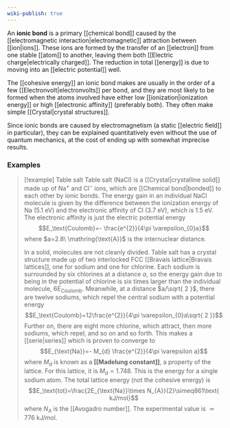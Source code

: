 ```yaml
---
wiki-publish: true
---
```

An **ionic bond** is a primary [[chemical bond]] caused by the [[electromagnetic interaction|electromagnetic]] attraction between [[ion|ions]]. These ions are formed by the transfer of an [[electron]] from one stable [[atom]] to another, leaving them both [[Electric charge|electrically charged]]. The reduction in total [[energy]] is due to moving into an [[electric potential]] well.

The [[cohesive energy]] an ionic bond makes are usually in the order of a few [[Electronvolt|electronvolts]] per bond, and they are most likely to be formed when the atoms involved have either low [[ionization|ionization energy]] or high [[electronic affinity]] (preferably both). They often make simple [[Crystal|crystal structures]].

Since ionic bonds are caused by electromagnetism (a static [[electric field]] in particular), they can be explained quantitatively even without the use of quantum mechanics, at the cost of ending up with somewhat imprecise results.
### Examples
> [!example] Table salt
> Table salt ($\text{NaCl}$) is a [[Crystal|crystalline solid]] made up of $\text{Na}^{+}$ and $\text{Cl}^{-}$ ions, which are [[Chemical bond|bonded]] to each other by ionic bonds. The energy gain in an individual $\text{NaCl}$ molecule is given by the difference between the ionization energy of $\text{Na}$ ($5.1\text{ eV}$) and the electronic affinity of $\text{Cl}$ ($3.7\text{ eV}$), which is $1.5\text{ eV}$. The electronic affinity is just  the electric potential energy
> $$E_\text{Coulomb}=- \frac{e^{2}}{4\pi \varepsilon_{0}a}$$
> where $a=2.8\ \mathring{\text{A}}$ is the internuclear distance.
> 
> In a solid, molecules are not cleanly divided. Table salt has a crystal structure made up of two interlocked FCC [[Bravais lattice|Bravais lattices]], one for sodium and one for chlorine. Each sodium is surrounded by six chlorines at a distance $a$, so the energy gain due to being in the potential of chlorine is six times larger than the individual molecule, $6E_\text{Coulomb}$. Meanwhile, at a distance $a/\sqrt{ 2 }$, there are twelve sodiums, which repel the central sodium with a potential energy
> $$E_\text{Coulomb}=12\frac{e^{2}}{4\pi \varepsilon_{0}a\sqrt{ 2 }}$$
> Further on, there are eight more chlorine, which attract, then more sodiums, which repel, and so on and so forth. This makes a [[serie|series]] which is proven to converge to
> $$E_{\text{Na}}=- M_{d} \frac{e^{2}}{4\pi \varepsilon a}$$
> where $M_{d}$ is known as a **[[Madelung constant]]**, a property of the lattice. For this lattice, it is $M_{d}=1.748$. This is the energy for a single sodium atom. The total lattice energy (not the cohesive energy) is
> $$E_\text{tot}=\frac{2E_{\text{Na}}\times N_{A}}{2}\simeq861\text{ kJ/mol}$$
> where $N_{A}$ is the [[Avogadro number]]. The experimental value is $\simeq 776\text{ kJ/mol}$.
